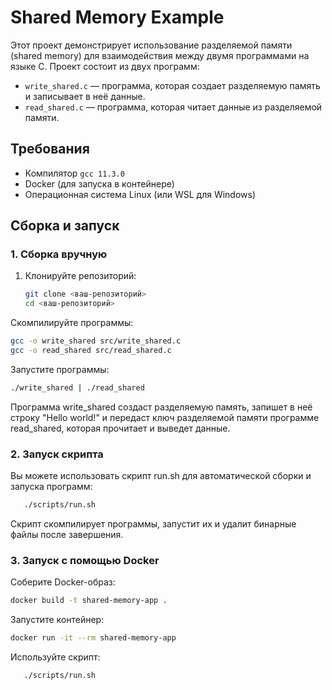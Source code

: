 # Shared Memory Example

Этот проект демонстрирует использование разделяемой памяти (shared memory)  для взаимодействия между двумя программами на языке C. Проект состоит из двух программ:
- `write_shared.c` — программа, которая создает разделяемую память и записывает в неё данные.
- `read_shared.c` — программа, которая читает данные из разделяемой памяти.

## Требования

- Компилятор `gcc 11.3.0`
- Docker (для запуска в контейнере)
- Операционная система Linux (или WSL для Windows)

## Сборка и запуск

### 1. Сборка вручную

1. Клонируйте репозиторий:

   ```bash
   git clone <ваш-репозиторий>
   cd <ваш-репозиторий>
Скомпилируйте программы:

   ```bash
   gcc -o write_shared src/write_shared.c
   gcc -o read_shared src/read_shared.c
   ```
Запустите программы:

   ```bash
   ./write_shared | ./read_shared
   ```
Программа write_shared создаст разделяемую память, запишет в неё строку "Hello world!" и передаст ключ разделяемой памяти программе read_shared, которая прочитает и выведет данные.

### 2. Запуск скрипта

Вы можете использовать скрипт run.sh для автоматической сборки и запуска программ:
   ```bash
      ./scripts/run.sh
   ```
Скрипт скомпилирует программы, запустит их и удалит бинарные файлы после завершения.

### 3. Запуск с помощью Docker

Соберите Docker-образ:

   ```bash
   docker build -t shared-memory-app .
   ```
Запустите контейнер:

   ```bash
   docker run -it --rm shared-memory-app
   ```
Используйте  скрипт:

   ```bash
      ./scripts/run.sh
   ```
